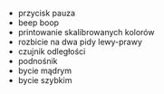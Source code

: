 * przycisk pauza
* beep boop
* printowanie skalibrowanych kolorów
* rozbicie na dwa pidy lewy-prawy
* czujnik odległości
* podnośnik
* bycie mądrym
* bycie szybkim
